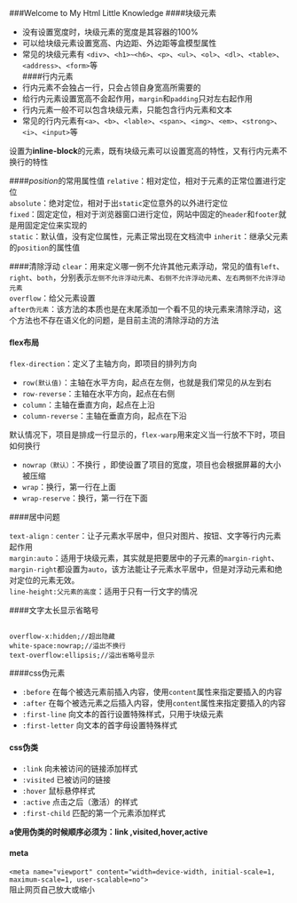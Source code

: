 ###Welcome to My Html Little Knowledge
####块级元素  
+ 没有设置宽度时，块级元素的宽度是其容器的100%  
+ 可以给块级元素设置宽高、内边距、外边距等盒模型属性  
+ 常见的块级元素有 `<div>`、`<h1>~<h6>`、`<p>`、`<ul>`、`<ol>`、`<dl>`、`<table>`、`<address>`、`<form>`等  
####行内元素  
+ 行内元素不会独占一行，只会占领自身宽高所需要的
+ 给行内元素设置宽高不会起作用，`margin`和`padding`只对左右起作用
+ 行内元素一般不可以包含块级元素，只能包含行内元素和文本
+ 常见的行内元素有`<a>`、`<b>`、`<lable>`、`<span>`、`<img>`、`<em>`、`<strong>`、`<i>`、`<input>`等  

设置为**inline-block**的元素，既有块级元素可以设置宽高的特性，又有行内元素不换行的特性

####*position*的常用属性值
`relative`：相对定位，相对于元素的正常位置进行定位  
`absolute`：绝对定位，相对于出`static`定位意外的以外进行定位  
`fixed`：固定定位，相对于浏览器窗口进行定位，网站中固定的`header`和`footer`就是用固定定位来实现的  
`static`：默认值，没有定位属性，元素正常出现在文档流中
`inherit`：继承父元素的`position`的属性值  

####清除浮动
`clear`：用来定义哪一例不允许其他元素浮动，常见的值有`left`、`right`、`both`，分别表示`左侧不允许浮动元素`、`右侧不允许浮动元素`、`左右两侧不允许浮动元素`  
`overflow`：给父元素设置  
`after伪元素`：该方法的本质也是在末尾添加一个看不见的块元素来清除浮动，这个方法也不存在语义化的问题，是目前主流的清除浮动的方法

#### flex布局  
`flex-direction`：定义了主轴方向，即项目的排列方向  
+ `row(默认值)`：主轴在水平方向，起点在左侧，也就是我们常见的从左到右  
+ `row-reverse`：主轴在水平方向，起点在右侧  
+ `column`：主轴在垂直方向，起点在上沿  
+ `column-reverse`：主轴在垂直方向，起点在下沿  

默认情况下，项目是排成一行显示的，`flex-warp`用来定义当一行放不下时，项目如何换行  
+ `nowrap（默认）`：不换行  ，即使设置了项目的宽度，项目也会根据屏幕的大小被压缩  
+ `wrap`：换行，第一行在上面
+ `wrap-reserve`：换行，第一行在下面  

####居中问题

 `text-align：center`：让子元素水平居中，但只对图片、按钮、文字等行内元素起作用  
 `margin:auto`：适用于块级元素，其实就是把要居中的子元素的`margin-right`、`margin-right`都设置为`auto`，该方法能让子元素水平居中，但是对浮动元素和绝对定位的元素无效。  
 `line-height:父元素的高度`：适用于只有一行文字的情况

####文字太长显示省略号  
```

overflow-x:hidden;//超出隐藏
white-space:nowrap;//溢出不换行
text-overflow:ellipsis;//溢出省略号显示

```  

####css伪元素   

* `:before`  在每个被选元素前插入内容，使用`content`属性来指定要插入的内容  
* `:after`  在每个被选元素之后插入内容，使用`content`属性来指定要插入的内容  
* `:first-line`  向文本的首行设置特殊样式，只用于块级元素
* `:first-letter`  向文本的首字母设置特殊样式

#### css伪类  
* `:link`  向未被访问的链接添加样式
* `:visited`  已被访问的链接
* `:hover`  鼠标悬停样式
* `:active`  点击之后（激活）的样式
* `:first-child` 匹配的第一个元素添加样式

**a使用伪类的时候顺序必须为：link ,visited,hover,active**

#### meta  

`<meta name="viewport" content="width=device-width, initial-scale=1, maximum-scale=1, user-scalable=no">`  
阻止网页自己放大或缩小  
